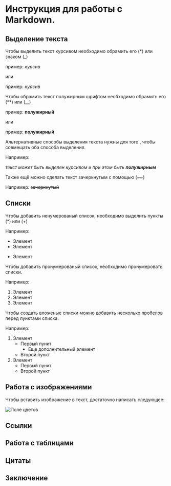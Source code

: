 # Инструкция для работы с Markdown.

## Выделение текста

Чтобы выделить текст курсивом необходимо обрамить его (*) или знаком (_)

пример: *курсив*

или

пример: _курсив_

Чтобы обрамить текст полужирным шрифтом необходимо обрамить его (**) или (__)

пример: **полужирный**

или

пример: __полужирный__

Альтернативные способы выделения текста нужны для того , чтобы совмещать оба способа выделения.

Например:

 _текст может быть выделен курсивом и при этом быть **полужирным**_

Также ещё можно сделать текст зачеркнутым с помощью (~~)

Например: ~~зачеркнутый~~

## Списки

Чтобы добавить ненумерованый список,
необходимо выделить пункты (*) или (+)

Например:
* Элемент
* Элемент
+ Элемент

Чтобы добавить пронумерованый список,
необходимо пронумеровать списки.

Например:

1. Элемент
2. Элемент
3. Элемент

Чтобы создать вложеные списки можно добавить 
несколько пробелов перед пунктами списка.

Например:

1. Элемент
    * Первый пункт
         * Еще дополнительный элемент
    * Второй пункт
2. Элемент
      + Первый пункт
      + Второй пункт


## Работа с изображениями

Чтобы вставить изображение в текст,
достаточно написать следующее:

![Поле цветов](flowers.jpg)

## Ссылки

## Работа с таблицами

## Цитаты

## Заключение